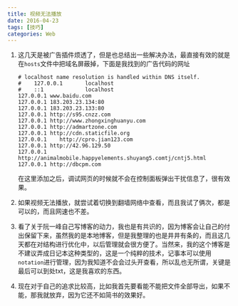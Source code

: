 ```yaml
---
title: 视频无法播放
date: 2016-04-23
tags: [技巧]
categories: Web
---
```


1. 这几天是被广告插件烦透了，但是也总结出一些解决办法，最直接有效的就是在`hosts`文件中把域名屏蔽掉，下面是我找到的广告代码的网址

   ```
   # localhost name resolution is handled within DNS itself.
   #	127.0.0.1       localhost
   #	::1             localhost
   127.0.0.1 www.baidu.com
   127.0.0.1 183.203.23.134:80
   127.0.0.1 183.203.23.133:80
   127.0.0.1 http://s95.cnzz.com
   127.0.0.1 http://www.zhongxinghuanyu.com
   127.0.0.1 http://admartzone.com
   127.0.0.1 http://cdn.staticfile.org
   127.0.0.1	http://cpro.jian123.com
   127.0.0.1 http://42.96.129.50
   127.0.0.1 http://animalmobile.happyelements.shuyang5.comtj/cntj5.html
   127.0.0.1 http://dbcpm.com
   ```

   在这里添加之后，调试网页的时候就不会在控制面板弹出干扰信息了，很有效果。

2. 如果视频无法播放，就尝试着切换到翻墙网络中查看，而且我试了俩次，都是可以的，而且网速也不差。

3. 看了关于阮一峰自己写博客的动力，我也是有共识的，因为博客会让自己的付出保留下来，虽然我的是本地博客，但是我整理的也是井井有条的，而且这几天都在对结构进行优化中，以后管理就会很方便了。当然来，我的这个博客是不建议弄成日记本这种类型的，这是一个纯粹的技术，记事本可以使用`notation`进行管理，因为我知道不会会过头开查看，所以乱也无所谓，关键是最后可以到处txt，这是我喜欢的东西。

4. 现在对于自己的追求比较高，比如我首先要看能不能把文件全部导出，如果不能，那我就放弃，因为它还不如简书的效果好。